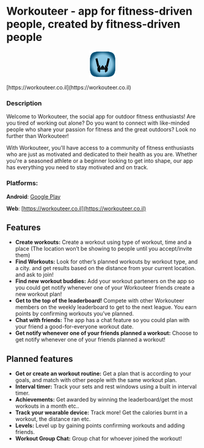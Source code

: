 # Workouteer - app for fitness-driven people, created by fitness-driven people

<p align="center">
  <img src="/assets/app-icon.png" width="70" title="hover text">
</p>
[https://workouteer.co.il](https://workouteer.co.il)

### Description

Welcome to Workouteer, the social app for outdoor fitness enthusiasts! Are you tired of working out alone? Do you want to connect with like-minded people who share your passion for fitness and the great outdoors? Look no further than Workouteer!

With Workouteer, you'll have access to a community of fitness enthusiasts who are just as motivated and dedicated to their health as you are. Whether you're a seasoned athlete or a beginner looking to get into shape, our app has everything you need to stay motivated and on track.

### **Platforms:**

**Android**: [Google Play](https://play.google.com/store/apps/details?id=com.charlap.workouteer)

**Web**: [https://workouteer.co.il](https://workouteer.co.il)

## Features

- **Create workouts:** Create a workout using type of workout, time and a place (The location won’t be showing to people until you accept/invite them)
- **Find Workouts:** Look for other’s planned workouts by workout type, and a city. and get results based on the distance from your current location. and ask to join!
- **Find new workout buddies:** Add your workout parteners on the app so you could get notify whenever one of your Workouteer friends create a new workout plan!
- **Get to the top of the leaderboard!** Compete with other Workouteer members on the weekly leaderboard to get to the next league. You earn points by confirming workouts you’ve planned.
- **Chat with friends:** The app has a chat feature so you could plan with your friend a good-for-everyone workout date.
- **Get notify whenever one of your friends planned a workout:** Choose to get notify whenever one of your friends planned a workout!

## Planned features

- **Get or create an workout routine:** Get a plan that is according to your goals, and match with other people with the same workout plan.
- **Interval timer:** Track your sets and rest windows using a built in interval timer.
- **Achievements:** Get awarded by winning the leaderboard/get the most workouts in a month etc..
- **Track your wearable device:** Track more! Get the calories burnt in a workout, the distance ran etc.
- **Levels:** Level up by gaining points confirming workouts and adding friends.
- **Workout Group Chat:** Group chat for whoever joined the workout!
